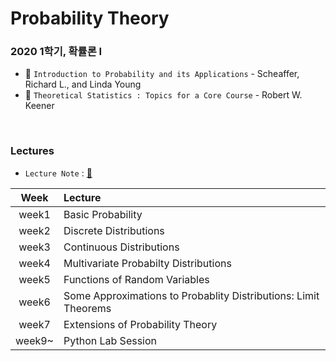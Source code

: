 # Probability Theory 
### 2020 1학기, 확률론 I 
* 📔 `Introduction to Probability and its Applications` - Scheaffer, Richard L., and Linda Young  
* 📔 `Theoretical Statistics : Topics for a Core Course` - Robert W. Keener 

<br>

### Lectures 
* `Lecture Note` : [📒](https://drive.google.com/file/d/1QF3kWJYR3IxGAhLYpeMlHQg2e0z57is0/view?usp=sharing)

|Week|Lecture|
|:---:|:---|
|week1|Basic Probability|
|week2|Discrete Distributions|
|week3|Continuous Distributions|
|week4|Multivariate Probabilty Distributions|
|week5|Functions of Random Variables|
|week6|Some Approximations to Probablity Distributions: Limit Theorems|
|week7|Extensions of Probability Theory|
|week9~|Python Lab Session|
